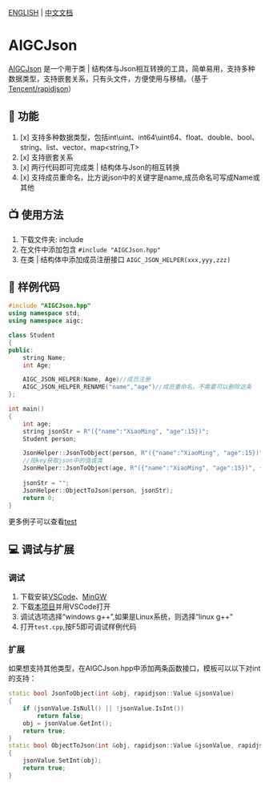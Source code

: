 [ENGLISH](https://github.com/yaronzz/AIGCJson) | [中文文档](https://github.com/yaronzz/AIGCJson/blob/master/README_CN.md)

# AIGCJson
[AIGCJson](https://github.com/yaronzz/AIGCJson) 是一个用于类 | 结构体与Json相互转换的工具，简单易用，支持多种数据类型，支持嵌套关系，只有头文件，方便使用与移植。（基于[Tencent/rapidjson](https://github.com/Tencent/rapidjson)）

## 🍟 功能
1. [x] 支持多种数据类型，包括int\uint、int64\uint64、float、double、bool、string、list、vector、map<string,T>
2. [x] 支持嵌套关系 
3. [x] 两行代码即可完成类 | 结构体与Json的相互转换
4. [x] 支持成员重命名，比方说json中的关键字是name,成员命名可写成Name或其他  

## 📺 使用方法
1. 下载文件夹: include
3. 在文件中添加包含 `#include "AIGCJson.hpp"`
4. 在类 | 结构体中添加成员注册接口 `AIGC_JSON_HELPER(xxx,yyy,zzz)` 
   
## 🤖 样例代码
```cpp
#include "AIGCJson.hpp"
using namespace std;
using namespace aigc;

class Student
{
public:
    string Name;
    int Age;

    AIGC_JSON_HELPER(Name, Age)//成员注册
    AIGC_JSON_HELPER_RENAME("name","age")//成员重命名，不需要可以删除这条
};

int main()
{
    int age;
    string jsonStr = R"({"name":"XiaoMing", "age":15})";
    Student person;

    JsonHelper::JsonToObject(person, R"({"name":"XiaoMing", "age":15})");
    //按key获取json中的值或类
    JsonHelper::JsonToObject(age, R"({"name":"XiaoMing", "age":15})", {"age"}); 
    
    jsonStr = "";
    JsonHelper::ObjectToJson(person, jsonStr);
    return 0;
}
```
更多例子可以查看[test](https://github.com/yaronzz/AIGCJson/blob/master/test/)

## 💻 调试与扩展

### **调试**
1. 下载安装[VSCode](https://code.visualstudio.com/)、[MinGW](http://www.mingw.org/)
2. 下载[本项目](https://github.com/yaronzz/AIGCJson)并用VSCode打开
3. 调试选项选择“windows g++”,如果是Linux系统，则选择“linux g++"
4. 打开`test.cpp`,按F5即可调试样例代码

### **扩展**
如果想支持其他类型，在AIGCJson.hpp中添加两条函数接口，模板可以以下对int的支持：

```cpp
static bool JsonToObject(int &obj, rapidjson::Value &jsonValue)
{
    if (jsonValue.IsNull() || !jsonValue.IsInt())
        return false;
    obj = jsonValue.GetInt();
    return true;
}
static bool ObjectToJson(int &obj, rapidjson::Value &jsonValue, rapidjson::Document::AllocatorType &allocator)
{
    jsonValue.SetInt(obj);
    return true;
}
```